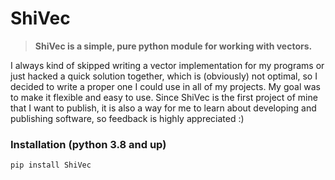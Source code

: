# ShiVec
> __ShiVec is a simple, pure python module for working with vectors.__

I always kind of skipped writing a vector implementation for my programs or just hacked a quick solution together, which is (obviously) not optimal, so I decided to 
write a proper one I could use in all of my projects. My goal was to make it flexible and easy to use. Since ShiVec is the first project of mine that I want to 
publish, it is also a way for me to learn about developing and publishing software, so feedback is highly appreciated :)

### Installation (python 3.8 and up)
```python
pip install ShiVec
```
